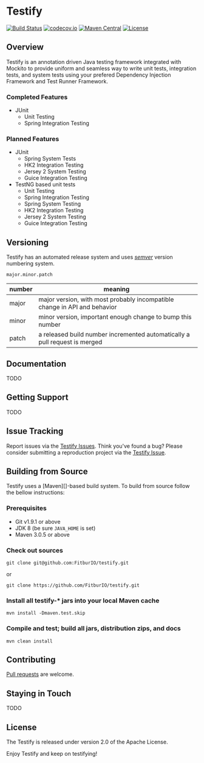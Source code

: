 # Testify
[![Build Status](https://travis-ci.org/FitburIO/testify.svg?branch=develop)](https://travis-ci.org/FitburIO/testify)
[![codecov.io](https://codecov.io/github/FitburIO/testify/coverage.svg?branch=develop)](https://codecov.io/github/FitburIO/testify?branch=develop)
[![Maven Central](https://img.shields.io/maven-central/v/com.fitbur.testify/parent.svg)](https://repo1.maven.org/maven2/com/fitbur/testify)
[![License](https://img.shields.io/github/license/FitburIO/testify.svg)](LICENSE)

## Overview
Testify is an annotation driven Java testing framework integrated with Mockito to provide uniform and seamless way to write unit tests, integration tests, and system tests using your prefered Dependency Injection Framework and Test Runner Framework.

### Completed Features
* JUnit
  * Unit Testing
  * Spring Integration Testing

### Planned Features
* JUnit
  * Spring System Tests
  * HK2 Integration Testing
  * Jersey 2 System Testing
  * Guice Integration Testing
* TestNG based unit tests
  * Unit Testing
  * Spring Integration Testing
  * Spring System Testing
  * HK2 Integration Testing
  * Jersey 2 System Testing
  * Guice Integration Testing


## Versioning

Testify has an automated release system and uses [_semver_](http://semver.org/) version numbering system.

```
major.minor.patch
```

| number | meaning                                                                               |
| ------ | ------------------------------------------------------------------------------------- |
| major  | major version, with most probably incompatible change in API and behavior             |
| minor  | minor version, important enough change to bump this number                            |
| patch  | a released build number incremented automatically a pull request is merged            |

## Documentation
TODO

## Getting Support
TODO

## Issue Tracking
Report issues via the [Testify Issues](https://github.com/FitburIO/testify/issues). Think you've found a
bug? Please consider submitting a reproduction project via the
[Testify Issue](https://github.com/FitburIO/testify/issues).

## Building from Source
Testify uses a [Maven][]-based build system. To build from source follow the bellow instructions:

### Prerequisites
* Git v1.9.1  or above
* JDK 8 (be sure `JAVA_HOME` is set)
* Maven 3.0.5 or above

### Check out sources
`git clone git@github.com:FitburIO/testify.git`

or

`git clone https://github.com/FitburIO/testify.git`

### Install all testify-\* jars into your local Maven cache
`mvn install -Dmaven.test.skip`

### Compile and test; build all jars, distribution zips, and docs
`mvn clean install`

## Contributing
[Pull requests](http://help.github.com/send-pull-requests) are welcome.

## Staying in Touch
TODO

## License
The Testify is released under version 2.0 of the Apache License.



Enjoy Testify and keep on testifying!


